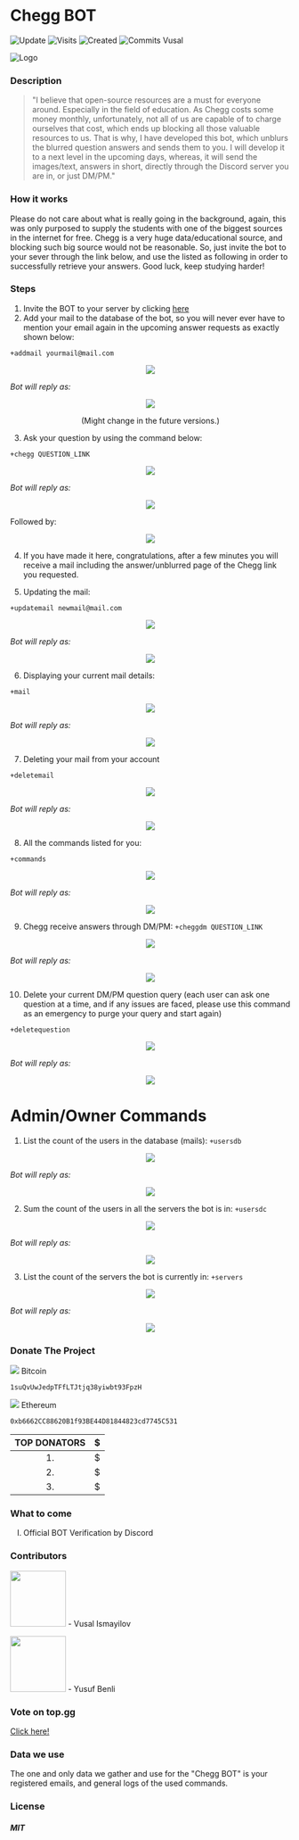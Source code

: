  # Chegg BOT
![Update](https://badges.pufler.dev/updated/woosal1337/Chegg-Discord-BOT) ![Visits](https://badges.pufler.dev/visits/woosal1337/Chegg-Discord-BOT) ![Created](https://badges.pufler.dev/created/woosal1337/Chegg-Discord-BOT) ![Commits Vusal](https://badges.pufler.dev/commits/monthly/woosal1337)


![Logo](https://woosal.com/1337/cheggbotlogo.png)


 ### Description
 <blockquote>
"I believe that open-source resources are a must for everyone around. Especially in the field of education. As Chegg costs some money monthly, unfortunately, not all of us are capable of to charge ourselves that cost, which ends up blocking all those valuable resources to us. That is why, I have developed this bot, which unblurs the blurred question answers and sends them to you. I will develop it to a next level in the upcoming days, whereas, it will send the images/text, answers in short, directly through the Discord server you are in, or just DM/PM."
</blockquote>

### How it works
Please do not care about what is really going in the background, again, this was only purposed to supply the students with one of the biggest sources in the internet for free. Chegg is a very huge data/educational source, and blocking such big source would not be reasonable. So, just invite the bot to your sever through the link below, and use the listed as following in order to successfully retrieve your answers. Good luck, keep studying harder!

### Steps
1) Invite the BOT to your server by clicking <a href="https://discord.com/api/oauth2/authorize?client_id=799756668111683674&permissions=8&scope=bot">here</a>
2) Add your mail to the database of the bot, so you will never ever have to mention your email again in the upcoming answer requests as exactly shown below:

```+addmail yourmail@mail.com```

<p align="center">
	<img src="https://woosal.com/1337/woosal1337-7S10Jey0I7OebUod8WGujECnVoaSLWj0VxZlbwRJAm3lTZfTswsqaZfrZ04FOfeuKJHYt3LydxPSLcToYA2ISvV9w.png">
</p>
	
<i>Bot will reply as:</i>

<p align="center">
	<img src="https://woosal.com/1337/woosal1337-4SfqEh0IUbmUOj5N4GrhLIHCl1jsa5XBam7eP4lzNchJyk5bZMGAQWYD3Z64ALS0Tc4NarsQph7aS3CMHapYXHus6.png">
</p>
<p align="center">(Might change in the future versions.)</p>

3) Ask your question by using the command below:

```+chegg QUESTION_LINK```

<p align="center">
	<img src="https://woosal.com/1337/woosal1337-1YqVyeVtnNEUZoymHEuXzsRTr5Hd8zpGKhdxMz53a8KoD4HpaBFZ2VyGQneN5F1tuMZVL2sr1WOLw3FUR8hu78IK4.png">
</p>

<i>Bot will reply as:</i>

<p align="center">
<img src="https://woosal.com/1337/woosal1337-MQzLUJEOHiKmOYSfTvFXhJt33IMkM4ZQZJTQhMHlpMOXFeU9o2Y0esgsfUdwr7EvZpiDV9XphGTBegZaLAilSuVbQ.png"> 
	
  Followed by:
</p>

<p align="center">
<img src="https://woosal.com/1337/woosal1337-2CpvXato7MkcNThO3Kw5POUbVLb3cyeWCLy9wCzlrFZnXZVcUgqe0oQ5OuLnkDRaryJwQxUSoVX4YHOkaK8zGTQlO.png">
</p>

4) If you have made it here, congratulations, after a few minutes you will receive a mail including the answer/unblurred page of the Chegg link you requested. 

5) Updating the mail:
```
+updatemail newmail@mail.com
```

<p align="center">
<img src="https://woosal.com/1337/woosal1337-6Jur8ap5h8SeVWNpyrMiqrZCoMxw8SQFPB25FZNsk5HumvAJDYuJLlFBtSEXP1ZaxrMtVfDec0V443oEhnkUqwFr8.png">
</p>

<i>Bot will reply as:</i>

<p align="center">
	<img src="https://woosal.com/1337/woosal1337-c0CVCwrEL96py1yaPnsRvDqx6wvxXxPiDWSSK4HNyMYXq0MdnY18jJ4rmnRoteQ6cWh7fs0MC5MMoPAu9Az6J8rTQ.png">
</p>

6) Displaying your current mail details:

```
+mail
```

<p align="center">
	<img src="https://woosal.com/1337/woosal1337-POuuK5odtAtYeAbWAvngNaCCXLfqWjT0XhjOL6UtySVNYWlusDS2pbnVNJrdieLLUj2adjsTWnfhdtROzDpYDHdG3.png">
</p>

<i>Bot will reply as:</i>

<p align="center">
	<img src="https://woosal.com/1337/woosal1337-nZ1zgCtnPupxFURmKZTUtQpsjHTQ00GXEEefwkY2bMsWuOD4mjTTUZDdDq5eWnUFdzH1IJA1LaQamximtAD1JiWAJ.png">
</p>

7) Deleting your mail from your account
```
+deletemail
```

<p align="center">
	<img src="https://woosal.com/1337/woosal1337-mSAEXsoIHLkJrT8QOaN90UFoDU2Tywid5Hiczdc3gqD8boSdgzFAXYVwy2LScEjYWdycP0AIgBohs95x0xeGgFpxn.png">
</p>

<i>Bot will reply as:</i>

<p align="center">
	<img src="https://woosal.com/1337/woosal1337-B2p1iasflvaW5P93AAWrruBZHBmGCvZjQofDiOQOLu8JFJIhheBAib2ViP6Q8aCAesX0kROrwrwTaOnYDKTLF7ZbF.png">
</p>

8) All the commands listed for you:
```
+commands
```

<p align="center">
	<img src="https://woosal.com/1337/woosal1337-K9BFmvmJn9rOB2cL6BYE7CYXxlD21aw9XkzSignfjkI6AAh9ihSpDtPF8DkuBHKgMolXW1zmCJFDJz5ZAgQeyB3q6.png">
</p>

<i>Bot will reply as:</i>

<p align="center">
	<img src="https://woosal.com/1337/woosal1337-prlr9RSILB8KLFcsWsbCa1ghTfCsPMDPH721GupNxb6mA3iQx2Cp1rsTNY7kKhgYHtfCc6ttirdCJhMAQZs40biih.png">
</p>	
	
9) Chegg receive answers through DM/PM:
```+cheggdm QUESTION_LINK```

<p align="center">
	<img src="https://woosal.com/1337/woosal1337-u6R6JYRwgqWPde1552EmIaM1rBirtgFOMVgLCVrtPE1M6X6AgQMsWzIbAz38ufisg1FGlx1PmqjK85FnfSAy0OGqj.png">
</p>

<i>Bot will reply as:</i>

<p align="center">
	<img src="https://woosal.com/1337/woosal1337-t2SvQ2S3kC3B23rafjM6tUI1qd6de65LEVK1azKsZyZiZumEC1wB2uoe6PR89Jnax68d2PY9jxVWJHURCky2W4U5j.png">
</p>

10) Delete your current DM/PM question query (each user can ask one question at a time, and if any issues are faced, please use this command as an emergency to purge your query and start again)

```+deletequestion```

<p align="center">
	<img src="https://woosal.com/1337/woosal1337-4seYI6nBPNi7Sp0cBVI94Djh41vgeWUMLHQWvw7vH2x9cgN2KY2y11RXBd5cbx2gagFFfNfDcz5KQXqOcqRIiUgJW.png">
</p>

<i>Bot will reply as:</i>

<p align="center">
	<img src="https://woosal.com/1337/woosal1337-8NeJBUyLj7DZLq4q8lBBAjrd9q8mquGYbA9ZXSF1Ff7s8YDGrfRtpTFi90fi6kBl1o8xgN3vGJKxyS2W1qNQBTNtu.png">
</p>

# Admin/Owner Commands

1) List the count of the users in the database (mails):
```+usersdb```

<p align="center">
	<img src="https://woosal.com/1337/woosal1337-SnnBVXucirXshdmeeP0si0uwLWlG69ATktzC2qyDoFopfGvIXRi8VHBtNw1sDzHYJMhdIChbwah6NRfaBpz8VfGM3.png">
</p>

<i>Bot will reply as:</i>

<p align="center">
	<img src="https://woosal.com/1337/woosal1337-pJyYIoA01RHEkKb5K6DcpnaNp48svQPi3Qlo5aAuMnD9vUuae312JD4tuyl27LxftZxwuht2E91npLn7EWxVY98sG.png">
</p>


2) Sum the count of the users in all the servers the bot is in:
```+usersdc```

<p align="center">
	<img src="https://woosal.com/1337/woosal1337-WoqR0vuZb941hSZ8Yx1IHTGPiHMpNOCV8WBhK5rHmRMQC3cX8PJsjv1AjjoCskNpfE3XMkvPRlwyLSya5flWGX4Sb.png">
</p>

<i>Bot will reply as:</i>

<p align="center">
	<img src="https://woosal.com/1337/woosal1337-b2ib1p8kUX3yLvU79OONAnZ9t3OIyoKhKWHNxFT35Wv3bfqm53JD4LPnjEvwMOVYklUyRoZCw3DGHheXZOOj5G98S.png">
</p>

3) List the count of the servers the bot is currently in:
```+servers```

<p align="center">
	<img src="https://woosal.com/1337/woosal1337-RH3W4yTXw50friEu2YOM8NGOJEGz6BxU5KcgfQ1wkaDUBYlyZk1ce8RPdFce1y2GHrMK0NBXHzKQJl7mj4GXmNZPp.png">
</p>

<i>Bot will reply as:</i>

<p align="center">
	<img src="https://woosal.com/1337/woosal1337-daSfcq4LgPzRM40ny4hOFopMgY6Mztxq8dE79Wnh6f9i1y9xndG2Idasb1o9nBOmpJckNyqEygoWsP6HCqBc5YDjk.png">
</p>


### Donate The Project
<img src="https://raw.githubusercontent.com/spothq/cryptocurrency-icons/master/32/icon/btc.png"> Bitcoin 
```
1suQvUwJedpTFfLTJtjq38yiwbt93FpzH
```
<img src="https://raw.githubusercontent.com/spothq/cryptocurrency-icons/master/32/icon/eth.png"> Ethereum
```
0xb6662CC88620B1f93BE44D81844823cd7745C531
```



| TOP DONATORS | $ |
|:---:| :---:|
|1. |$|
|2.|$|
|3.|$|



### What to come
<ol type="I">
	<li>
		Official BOT Verification by Discord
	</li>
</ol>

### Contributors
<p>
<a href="https://github.com/woosal1337"><img height="100px" width="100px" src="https://woosal.com/1337/woosal1337-1phcPFdgHFd92bV2KkEz4CjF4u7muVxnNLQ7rcez0NgnWMniYbK9cIcRdy9Cl0UVl8FUtUktoIufvi1roVyPivDlM.png"></a>
	- Vusal Ismayilov
	
<a href="https://github.com/yusufbenliii"><img height="100px" width="100px" src="https://woosal.com/1337/woosal1337-JcZtDaxZlz8NvucDTRSttBsvP4YJyGAZKzTxKsEEXDNWpkLWIK57sM99JBzzAp9y4Dbg4t2jeNRBq6clTmB0MRomE.png"></a>
	- Yusuf Benli

</p>

### Vote on top.gg
<a href="https://top.gg/bot/799756668111683674">Click here!</a>

### Data we use
The one and only data we gather and use for the "Chegg BOT" is your registered emails, and general logs of the used commands.

### License
<h5>MIT</h5>

